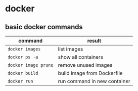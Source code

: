 # docker

## basic docker commands

| command | result |
| --- | --- |
| `docker images` | list images |
| `docker ps -a` | show all containers |
| `docker image prune` | remove unused images |
| `docker build` | build image from Dockerfile |
| `docker run` | run command in new container |


